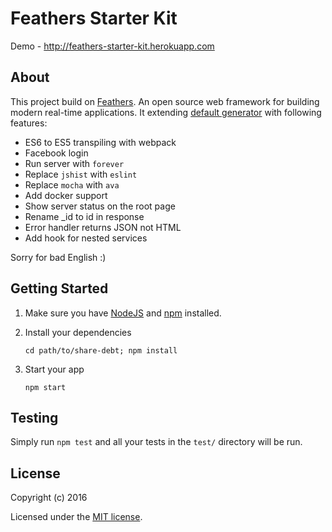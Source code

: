 # Feathers Starter Kit

Demo - http://feathers-starter-kit.herokuapp.com

## About

This project build on [Feathers](http://feathersjs.com). An open source web  framework for building modern real-time applications.
It extending [default generator](https://github.com/feathersjs/generator-feathers) with following features:

- ES6 to ES5 transpiling with webpack
- Facebook login
- Run server with `forever`
- Replace `jshist` with `eslint`
- Replace `mocha` with `ava`
- Add docker support
- Show server status on the root page
- Rename _id to id in response
- Error handler returns JSON not HTML
- Add hook for nested services

Sorry for bad English :)

## Getting Started

1. Make sure you have [NodeJS](https://nodejs.org/) and [npm](https://www.npmjs.com/) installed.
2. Install your dependencies
    
    ```
    cd path/to/share-debt; npm install
    ```

3. Start your app
    
    ```
    npm start
    ```

## Testing

Simply run `npm test` and all your tests in the `test/` directory will be run.

## License

Copyright (c) 2016

Licensed under the [MIT license](LICENSE).
